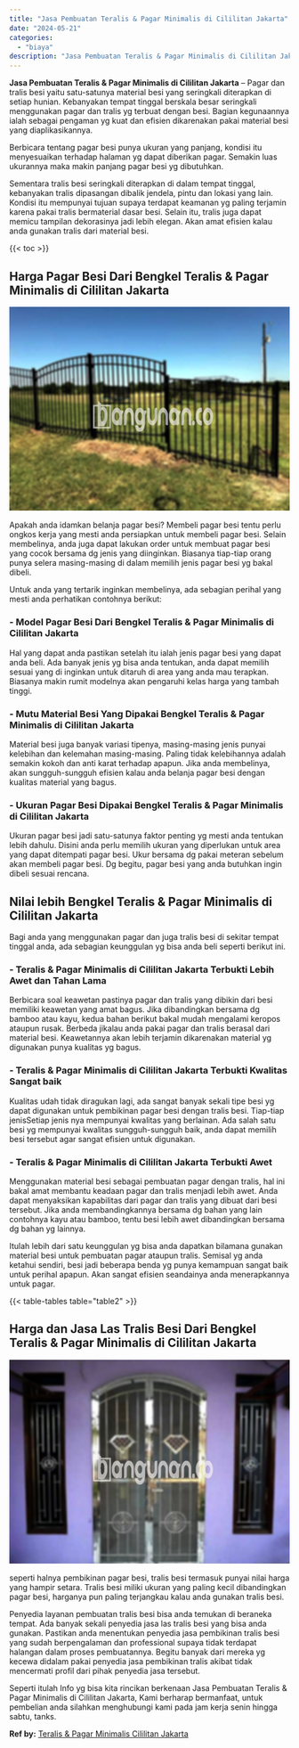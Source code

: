```yaml
---
title: "Jasa Pembuatan Teralis & Pagar Minimalis di Cililitan Jakarta"
date: "2024-05-21"
categories: 
  - "biaya"
description: "Jasa Pembuatan Teralis & Pagar Minimalis di Cililitan Jakarta. Seperti itulah Info yg bisa kita rincikan berkenaan Jasa Pembuatan Teralis & Pagar Minimalis d..."
---
```


**Jasa Pembuatan Teralis & Pagar Minimalis di Cililitan Jakarta** – Pagar dan tralis besi yaitu satu-satunya material besi yang seringkali diterapkan di setiap hunian. Kebanyakan tempat tinggal berskala besar seringkali menggunakan pagar dan tralis yg terbuat dengan besi. Bagian kegunaannya ialah sebagai pengaman yg kuat dan efisien dikarenakan pakai material besi yang diaplikasikannya.

Berbicara tentang pagar besi punya ukuran yang panjang, kondisi itu menyesuaikan terhadap halaman yg dapat diberikan pagar. Semakin luas ukurannya maka makin panjang pagar besi yg dibutuhkan.

Sementara tralis besi seringkali diterapkan di dalam tempat tinggal, kebanyakan tralis dipasangan dibalik jendela, pintu dan lokasi yang lain. Kondisi itu mempunyai tujuan supaya terdapat keamanan yg paling terjamin karena pakai tralis bermaterial dasar besi. Selain itu, tralis juga dapat memicu tampilan dekorasinya jadi lebih elegan. Akan amat efisien kalau anda gunakan tralis dari material besi.

{{< toc >}}

## Harga Pagar Besi Dari Bengkel Teralis & Pagar Minimalis di Cililitan Jakarta

![Jasa Pembuatan Teralis & Pagar Minimalis di Cililitan Jakarta](/images/pagar-minimalis-murah-02.png)

Apakah anda idamkan belanja pagar besi? Membeli pagar besi tentu perlu ongkos kerja yang mesti anda persiapkan untuk membeli pagar besi. Selain membelinya, anda juga dapat lakukan order untuk membuat pagar besi yang cocok bersama dg jenis yang diinginkan. Biasanya tiap-tiap orang punya selera masing-masing di dalam memilih jenis pagar besi yg bakal dibeli.

Untuk anda yang tertarik inginkan membelinya, ada sebagian perihal yang mesti anda perhatikan contohnya berikut:
### \- Model Pagar Besi Dari Bengkel Teralis & Pagar Minimalis di Cililitan Jakarta

Hal yang dapat anda pastikan setelah itu ialah jenis pagar besi yang dapat anda beli. Ada banyak jenis yg bisa anda tentukan, anda dapat memilih sesuai yang di inginkan untuk ditaruh di area yang anda mau terapkan. Biasanya makin rumit modelnya akan pengaruhi kelas harga yang tambah tinggi.

### \- Mutu Material Besi Yang Dipakai Bengkel Teralis & Pagar Minimalis di Cililitan Jakarta

Material besi juga banyak variasi tipenya, masing-masing jenis punyai kelebihan dan kelemahan masing-masing. Paling tidak kelebihannya adalah semakin kokoh dan anti karat terhadap apapun. Jika anda membelinya, akan sungguh-sungguh efisien kalau anda belanja pagar besi dengan kualitas material yang bagus.

### \- Ukuran Pagar Besi Dipakai Bengkel Teralis & Pagar Minimalis di Cililitan Jakarta

Ukuran pagar besi jadi satu-satunya faktor penting yg mesti anda tentukan lebih dahulu. Disini anda perlu memilih ukuran yang diperlukan untuk area yang dapat ditempati pagar besi. Ukur bersama dg pakai meteran sebelum akan membeli pagar besi. Dg begitu, pagar besi yang anda butuhkan ingin dibeli sesuai rencana.

## Nilai lebih Bengkel Teralis & Pagar Minimalis di Cililitan Jakarta

Bagi anda yang menggunakan pagar dan juga tralis besi di sekitar tempat tinggal anda, ada sebagian keunggulan yg bisa anda beli seperti berikut ini.

### \- Teralis & Pagar Minimalis di Cililitan Jakarta Terbukti Lebih Awet dan Tahan Lama

Berbicara soal keawetan pastinya pagar dan tralis yang dibikin dari besi memiliki keawetan yang amat bagus. Jika dibandingkan bersama dg bamboo atau kayu, kedua bahan berikut bakal mudah mengalami keropos ataupun rusak. Berbeda jikalau anda pakai pagar dan tralis berasal dari material besi. Keawetannya akan lebih terjamin dikarenakan material yg digunakan punya kualitas yg bagus.

### \- Teralis & Pagar Minimalis di Cililitan Jakarta Terbukti Kwalitas Sangat baik

Kualitas udah tidak diragukan lagi, ada sangat banyak sekali tipe besi yg dapat digunakan untuk pembikinan pagar besi dengan tralis besi. Tiap-tiap jenisSetiap jenis nya mempunyai kwalitas yang berlainan. Ada salah satu besi yg mempunyai kwalitas sungguh-sungguh baik, anda dapat memilih besi tersebut agar sangat efisien untuk digunakan.

### \- Teralis & Pagar Minimalis di Cililitan Jakarta Terbukti Awet

Menggunakan material besi sebagai pembuatan pagar dengan tralis, hal ini bakal amat membantu keadaan pagar dan tralis menjadi lebih awet. Anda dapat menyaksikan kapabilitas dari pagar dan tralis yang dibuat dari besi tersebut. Jika anda membandingkannya bersama dg bahan yang lain contohnya kayu atau bamboo, tentu besi lebih awet dibandingkan bersama dg bahan yg lainnya.

Itulah lebih dari satu keunggulan yg bisa anda dapatkan bilamana gunakan material besi untuk pembuatan pagar ataupun tralis. Semisal yg anda ketahui sendiri, besi jadi beberapa benda yg punya kemampuan sangat baik untuk perihal apapun. Akan sangat efisien seandainya anda menerapkannya untuk pagar.

{{< table-tables table="table2" >}}

## Harga dan Jasa Las Tralis Besi Dari Bengkel Teralis & Pagar Minimalis di Cililitan Jakarta

![Jasa Pembuatan Teralis & Pagar Minimalis di Cililitan Jakarta](/images/teralis-minimalis-murah-18.png)

seperti halnya pembikinan pagar besi, tralis besi termasuk punyai nilai harga yang hampir setara. Tralis besi miliki ukuran yang paling kecil dibandingkan pagar besi, harganya pun paling terjangkau kalau anda gunakan tralis besi.

Penyedia layanan pembuatan tralis besi bisa anda temukan di beraneka tempat. Ada banyak sekali penyedia jasa las tralis besi yang bisa anda gunakan. Pastikan anda menentukan penyedia jasa pembikinan tralis besi yang sudah berpengalaman dan professional supaya tidak terdapat halangan dalam proses pembuatannya. Begitu banyak dari mereka yg kecewa didalam pakai penyedia jasa pembikinan tralis akibat tidak mencermati profil dari pihak penyedia jasa tersebut.

Seperti itulah Info yg bisa kita rincikan berkenaan Jasa Pembuatan Teralis & Pagar Minimalis di Cililitan Jakarta, Kami berharap bermanfaat, untuk pembelian anda silahkan menghubungi kami pada jam kerja senin hingga sabtu, tanks.

**Ref by:** [Teralis & Pagar Minimalis Cililitan Jakarta](https://id.wikipedia.org/wiki/Teralis)

